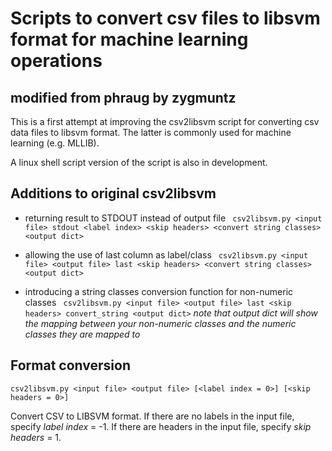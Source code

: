 Scripts to convert csv files to libsvm format for machine learning operations 
======
modified from __phraug__ by __zygmuntz__
-----------------

This is a first attempt at improving the csv2libsvm script for converting csv data files to libsvm format. The latter is commonly used for machine learning (e.g. MLLIB).

A linux shell script version of the script is also in development.

Additions to original csv2libsvm
-----------------
* returning result to STDOUT instead of output file
` csv2libsvm.py <input file> stdout <label index> <skip headers> <convert string classes> <output dict>`

* allowing the use of last column as label/class 
` csv2libsvm.py <input file> <output file> last <skip headers> <convert string classes> <output dict>`

* introducing a string classes conversion function for non-numeric classes
` csv2libsvm.py <input file> <output file> last <skip headers> convert_string <output dict>`
_note that output dict will show the mapping between your non-numeric classes and the numeric classes they are mapped to_


Format conversion
-----------------

`csv2libsvm.py <input file> <output file> [<label index = 0>] [<skip headers = 0>]`

Convert CSV to LIBSVM format. If there are no labels in the input file, specify _label index_ = -1. If there are headers in the input file, specify _skip headers_ = 1.

